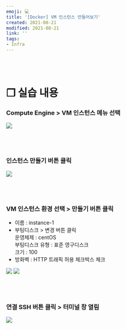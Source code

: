 ```yaml
---
emoji: 💻
title: '[Docker] VM 인스턴스 만들어보기'
created: 2021-08-21
modified: 2021-08-21
link: ''
tags:
- Infra
---
```

<br></br>





# **❐ 실습 내용**
### **Compute Engine > VM 인스턴스 메뉴 선택**
![](/assets/vminstance-create1.png)
<br></br><br></br>

### **인스턴스 만들기 버튼 클릭**  
![](/assets/vminstance-create2.png)
<br></br><br></br>

### **VM 인스턴스 환경 선택 > 만들기 버튼 클릭**
- 이름 : instance-1  
- 부팅디스크 > 변경 버튼 클릭  
    운영체제 : centOS  
    부팅디스크 유형 : 표준 영구디스크  
    크기 : 100  
- 방화벽 : HTTP 트래픽 허용 체크박스 체크  

![](/assets/vminstance-create3.png)
![](/assets/vminstance-create4.png)
<br></br><br></br>

### **연결 SSH 버튼 클릭 > 터미널 창 열림**  
![](/assets/vminstance-create5.png)

<br></br><br></br>

